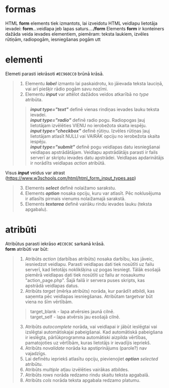 # formas
HTML **form** elements tiek izmantots, lai izveidotu HTML veidlapu lietotāja ievadei: **form**...veidlapa jeb lapas saturs....**/form** Elements **form** ir konteiners dažāda veida ievades elementiem, piemēram: teksta laukiem, izvēles rūtiņām, radiopogām, iesniegšanas pogām utt  

# elementi
Elemeti parasti iekrāsoti `#EC960CC0` brūnā krāsā.
> 1. Elementu ***label*** izmanto lai paskaidrotu, ko jāievada teksta lauciņā, vai arī piešķir rādio pogām savu nozīmi.  
> 2. Elementu ***input*** var attēlot dažādos veidos atkarībā no *type* atribūta.
  >> ***input type="text"*** definē vienas rindiņas ievades lauku teksta ievadei.  
  >> ***input type="radio"*** definē radio pogu. Radiopogas ļauj lietotājam izvēlēties VIENU no ierobežota skaita iespēju.  
  >> ***input type="checkbox"*** definē rūtiņu. Izvēles rūtiņas ļauj lietotājam atlasīt NULLI vai VAIRĀK opciju no ierobežota skaita iespēju.  
  >> ***input type="submit"*** definē pogu veidlapas datu iesniegšanai veidlapas apstrādātājam. Veidlapu apstrādātājs parasti ir fails serverī ar skriptu ievades datu apstrādei. Veidlapas apdarinātājs ir norādīts veidlapas *action* atribūtā.  

Visus ***input*** veidus var atrast (https://www.w3schools.com/html/html_form_input_types.asp)  

> 3. Elements ***select*** definē nolaižamo sarakstu.  
> 4. Elements ***option*** nosaka opciju, kuru var atlasīt. Pēc noklusējuma ir atlasīts pirmais vienums nolaižamajā sarakstā.  
> 5. Elements ***textarea*** definē vairāku rindu ievades lauku (teksta apgabalu).  


# atribūti
Atribūtus parasti iekrāso `#EC0C0C` sarkanā krāsā.  
**form** atribūti var būt:
> 1. Atribūts *action* (darbības atribūts) nosaka darbību, kas jāveic, iesniedzot veidlapu. Parasti veidlapas dati tiek nosūtīti uz failu serverī, kad lietotājs noklikšķina uz pogas Iesniegt. Tālāk esošajā piemērā veidlapas dati tiek nosūtīti uz failu ar nosaukumu "action_page.php". Šajā failā ir servera puses skripts, kas apstrādā veidlapas datus.  
> 2. Atribūts *target* (mērķa atribūts) norāda, kur parādīt atbildi, kas saņemta pēc veidlapas iesniegšanas. Atribūtam targetvar būt viena no šīm vērtībām.  
  >> target_blank - lapa atvērsies jaunā cilnē.  
  >> target_self - lapa atvērsis jau esošajā cilnē.  
> 3. Atribūts *autocomplete* norāda, vai veidlapai ir jābūt ieslēgtai vai izslēgtai automātiskajai pabeigšanai. Kad automātiskā pabeigšana ir ieslēgta, pārlūkprogramma automātiski aizpilda vērtības, pamatojoties uz vērtībām, kuras lietotājs ir ievadījis iepriekš.  
> 4. Atribūts *novalidate* norāda ka apstiprinājums (parole?) nav vajadzīgs.  
> 5. Lai definētu iepriekš atlasītu opciju, pievienojiet ***option*** *selected* atribūtu.
> 6. Atribūts *multiple* atļau izvēlēties vairākas atbildes.
> 7. Atribūts *rows* norāda redzamo rindu skaitu teksta apgabalā.  
> 8. Atribūts *cols* norāda teksta apgabala redzamo platumu.


